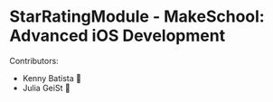 # StarRatingModule - MakeSchool: Advanced iOS Development
Contributors: 
- Kenny Batista :boy:
- Julia GeiSt :girl:

